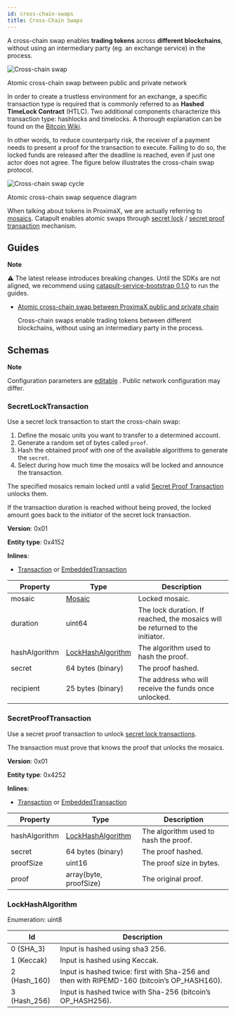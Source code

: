 ```yaml
---
id: cross-chain-swaps
title: Cross-Chain Swaps
---
```

A cross-chain swap enables **trading tokens** across **different blockchains**, without using an intermediary party (eg. an exchange service) in the process.

![Cross-chain swap](/img/cross-chain-swap.png "Cross-chain swap")

<p class=caption>Atomic cross-chain swap between public and private network</p>

In order to create a trustless environment for an exchange, a specific transaction type is required that is commonly referred to as **Hashed TimeLock Contract** (HTLC). Two additional components characterize this transaction type: hashlocks and timelocks. A thorough explanation can be found on the [Bitcoin Wiki](https://en.bitcoin.it/wiki/Hashed_Timelock_Contracts).

In other words, to reduce counterparty risk, the receiver of a payment needs to present a proof for the transaction to execute. Failing to do so, the locked funds are released after the deadline is reached, even if just one actor does not agree. The figure below illustrates the cross-chain swap protocol.

![Cross-chain swap cycle](/img/cross-chain-swap-cycle.png "Cross-chain swap cycle")

<p class=caption>Atomic cross-chain swap sequence diagram</p>

When talking about tokens in ProximaX, we are actually referring to [mosaics](./mosaic.md). Catapult enables atomic swaps through [secret lock](#secretlocktransaction) / [secret proof transaction](#secretprooftransaction) mechanism.

## Guides

<div class=info>

**Note**

⚠ The latest release introduces breaking changes. Until the SDKs are not aligned, we recommend using [catapult-service-bootstrap 0.1.0](../getting-started/setting-up-workstation.md) to run the guides.

</div>

- [Atomic cross-chain swap between ProximaX public and private chain](../guides/cross-chain-swaps/atomic-cross-chain-swap-between-ProximaX-public-and-private-chain.md)

    Cross-chain swaps enable trading tokens between different blockchains, without using an intermediary party in the process.

## Schemas

<div class=info>

**Note**

Configuration parameters are [editable](https://github.com/proximax-storage/catapult-server/blob/master/resources/config-network.properties) . Public network configuration may differ.

</div>

### SecretLockTransaction

Use a secret lock transaction to start the cross-chain swap:

1. Define the mosaic units you want to transfer to a determined account.
2. Generate a random set of bytes called `proof`.
3. Hash the obtained proof with one of the available algorithms to generate the `secret`.
4. Select during how much time the mosaics will be locked and announce the transaction.

The specified mosaics remain locked until a valid [Secret Proof Transaction](#secretprooftransaction) unlocks them.

If the transaction duration is reached without being proved, the locked amount goes back to the initiator of the secret lock transaction.

**Version**: 0x01

**Entity type**: 0x4152

**Inlines**:

- [Transaction](../protocol/transaction.md#transaction) or [EmbeddedTransaction](../protocol/transaction.md#embeddedtransaction)

**Property** |	**Type** |	**Description**
-------------|-----------|--------------------
mosaic |	[Mosaic](./mosaic.md#mosaic) |	Locked mosaic.
duration |	uint64 |	The lock duration. If reached, the mosaics will be returned to the initiator.
hashAlgorithm |	[LockHashAlgorithm](#lockhashalgorithm) |	The algorithm used to hash the proof.
secret |	64 bytes (binary) |	The proof hashed.
recipient |	25 bytes (binary) |	The address who will receive the funds once unlocked.

### SecretProofTransaction

Use a secret proof transaction to unlock [secret lock transactions](#secretlocktransaction).

The transaction must prove that knows the proof that unlocks the mosaics.

**Version**: 0x01

**Entity type**: 0x4252

**Inlines**:

- [Transaction](../protocol/transaction.md#transaction) or [EmbeddedTransaction](../protocol/transaction.md#embeddedtransaction)

**Property** |	**Type** |	**Description**
-------------|-----------|--------------------
hashAlgorithm |	[LockHashAlgorithm](#lockhashalgorithm) |	The algorithm used to hash the proof.
secret |	64 bytes (binary) |	The proof hashed.
proofSize |	uint16 |	The proof size in bytes.
proof |	array(byte, proofSize) |	The original proof.

### LockHashAlgorithm

Enumeration: uint8

**Id** | **Description**
------|----------------------
0 (SHA_3) |	Input is hashed using sha3 256.
1 (Keccak) | Input is hashed using Keccak.
2 (Hash_160) | Input is hashed twice: first with Sha-256 and then with RIPEMD-160 (bitcoin’s OP_HASH160).
3 (Hash_256) |	Input is hashed twice with Sha-256 (bitcoin’s OP_HASH256).